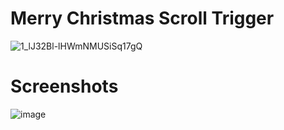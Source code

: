 # Merry Christmas Scroll Trigger

![1_lJ32Bl-lHWmNMUSiSq17gQ](https://user-images.githubusercontent.com/72864817/171863780-16f7afb7-32a5-4547-a427-23c8a8ed0524.png)

# Screenshots

![image](https://user-images.githubusercontent.com/72864817/173407217-af786f9f-f8b4-4391-bbb4-a8dbfcb8366b.png)




